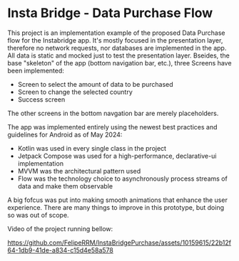 # Insta Bridge - Data Purchase Flow

This project is an implementation example of the proposed Data Purchase flow for the Instabridge app. It's mostly focused in the presentation layer, therefore no network requests, nor databases are implemented in the app. All data is static and mocked just to test the presentation layer.
Bseides, the base "skeleton" of the app (bottom navigation bar, etc.), three Screens have been implemented:
* Screen to select the amount of data to be purchased
* Screen to change the selected country
* Success screen
  
The other screens in the bottom navgation bar are merely placeholders.

The app was implemented entirely using the newest best practices and guidelines for Android as of May 2024:
* Kotlin was used in every single class in the project
* Jetpack Compose was used for a high-performance, declarative-ui implementation
* MVVM was the architectural pattern used
* Flow was the technology choice to asynchronously process streams of data and make them observable

A big fofcus was put into making smooth animations that enhance the user experience.
There are many things to improve in this prototype, but doing so was out of scope.

Video of the project running bellow:

https://github.com/FelipeRRM/InstaBridgePurchase/assets/10159615/22b12f64-1db9-41de-a834-c15d4e58a578

